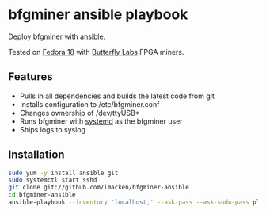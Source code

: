bfgminer ansible playbook
=========================

Deploy [bfgminer](http://github.com/luke-jr/bfgminer) with [ansible](http://ansible.cc).

Tested on [Fedora 18](http://fedoraproject.org) with [Butterfly Labs](http://butterflylabs.com) FPGA miners.

Features
--------

- Pulls in all dependencies and builds the latest code from git
- Installs configuration to /etc/bfgminer.conf
- Changes ownership of /dev/ttyUSB*
- Runs bfgminer with [systemd](http://www.freedesktop.org/wiki/Software/systemd) as the bfgminer user
- Ships logs to syslog

Installation
------------

```bash
sudo yum -y install ansible git
sudo systemctl start sshd
git clone git://github.com/lmacken/bfgminer-ansible
cd bfgminer-ansible
ansible-playbook --inventory 'localhost,' --ask-pass --ask-sudo-pass playbook.yml
```

